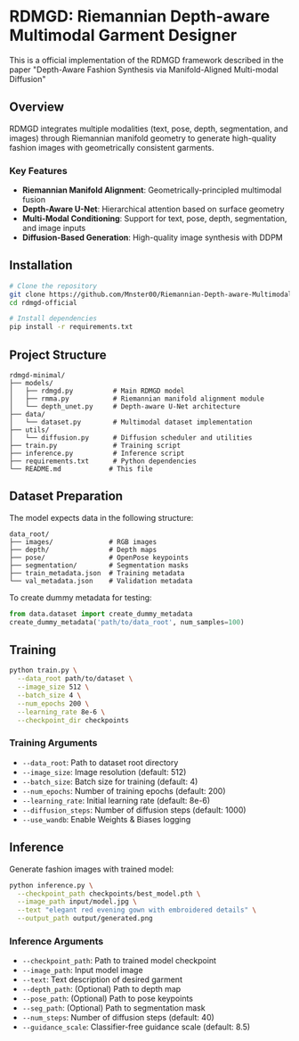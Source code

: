 
# RDMGD: Riemannian Depth-aware Multimodal Garment Designer

This is a official implementation of the RDMGD framework described in the paper "Depth-Aware Fashion Synthesis via Manifold-Aligned Multi-modal Diffusion"

## Overview

RDMGD integrates multiple modalities (text, pose, depth, segmentation, and images) through Riemannian manifold geometry to generate high-quality fashion images with geometrically consistent garments.

### Key Features
- **Riemannian Manifold Alignment**: Geometrically-principled multimodal fusion
- **Depth-Aware U-Net**: Hierarchical attention based on surface geometry
- **Multi-Modal Conditioning**: Support for text, pose, depth, segmentation, and image inputs
- **Diffusion-Based Generation**: High-quality image synthesis with DDPM

## Installation

```bash
# Clone the repository
git clone https://github.com/Mnster00/Riemannian-Depth-aware-Multimodal-Garment-Designer.git
cd rdmgd-official

# Install dependencies
pip install -r requirements.txt
```

## Project Structure

```
rdmgd-minimal/
├── models/
│   ├── rdmgd.py          # Main RDMGD model
│   ├── rmma.py           # Riemannian manifold alignment module
│   └── depth_unet.py     # Depth-aware U-Net architecture
├── data/
│   └── dataset.py        # Multimodal dataset implementation
├── utils/
│   └── diffusion.py      # Diffusion scheduler and utilities
├── train.py              # Training script
├── inference.py          # Inference script
├── requirements.txt      # Python dependencies
└── README.md            # This file
```

## Dataset Preparation

The model expects data in the following structure:
```
data_root/
├── images/              # RGB images
├── depth/               # Depth maps
├── pose/                # OpenPose keypoints
├── segmentation/        # Segmentation masks
├── train_metadata.json  # Training metadata
└── val_metadata.json    # Validation metadata
```

To create dummy metadata for testing:
```python
from data.dataset import create_dummy_metadata
create_dummy_metadata('path/to/data_root', num_samples=100)
```

## Training

```bash
python train.py \
  --data_root path/to/dataset \
  --image_size 512 \
  --batch_size 4 \
  --num_epochs 200 \
  --learning_rate 8e-6 \
  --checkpoint_dir checkpoints
```

### Training Arguments
- `--data_root`: Path to dataset root directory
- `--image_size`: Image resolution (default: 512)
- `--batch_size`: Batch size for training (default: 4)
- `--num_epochs`: Number of training epochs (default: 200)
- `--learning_rate`: Initial learning rate (default: 8e-6)
- `--diffusion_steps`: Number of diffusion steps (default: 1000)
- `--use_wandb`: Enable Weights & Biases logging

## Inference

Generate fashion images with trained model:

```bash
python inference.py \
  --checkpoint_path checkpoints/best_model.pth \
  --image_path input/model.jpg \
  --text "elegant red evening gown with embroidered details" \
  --output_path output/generated.png
```

### Inference Arguments
- `--checkpoint_path`: Path to trained model checkpoint
- `--image_path`: Input model image
- `--text`: Text description of desired garment
- `--depth_path`: (Optional) Path to depth map
- `--pose_path`: (Optional) Path to pose keypoints
- `--seg_path`: (Optional) Path to segmentation mask
- `--num_steps`: Number of diffusion steps (default: 40)
- `--guidance_scale`: Classifier-free guidance scale (default: 8.5)


